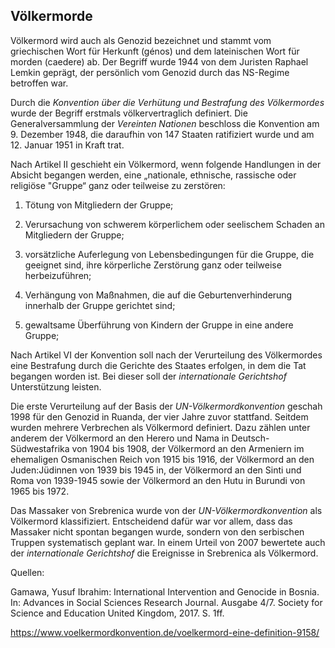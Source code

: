 ## Völkermorde

Völkermord wird auch als Genozid bezeichnet und stammt vom griechischen Wort für Herkunft (génos) und dem lateinischen Wort für morden (caedere) ab. Der Begriff wurde 1944 von dem Juristen Raphael Lemkin geprägt, der persönlich vom Genozid durch das NS-Regime betroffen war.

Durch die _Konvention über die Verhütung und Bestrafung des Völkermordes_ wurde der Begriff erstmals völkervertraglich definiert. Die Generalversammlung der _Vereinten Nationen_ beschloss die Konvention am 9. Dezember 1948, die daraufhin von 147 Staaten ratifiziert wurde und am 12. Januar 1951 in Kraft trat.

Nach Artikel II geschieht ein Völkermord, wenn folgende Handlungen in der Absicht begangen werden, eine „nationale, ethnische, rassische oder religiöse "Gruppe“ ganz oder teilweise zu zerstören:

1. Tötung von Mitgliedern der Gruppe;

2. Verursachung von schwerem körperlichem oder seelischem Schaden an Mitgliedern der Gruppe;

3. vorsätzliche Auferlegung von Lebensbedingungen für die Gruppe, die geeignet sind, ihre körperliche Zerstörung ganz oder teilweise herbeizuführen;

4. Verhängung von Maßnahmen, die auf die Geburtenverhinderung innerhalb der Gruppe gerichtet sind;

5. gewaltsame Überführung von Kindern der Gruppe in eine andere Gruppe;

Nach Artikel VI der Konvention soll nach der Verurteilung des Völkermordes eine Bestrafung durch die Gerichte des Staates erfolgen, in dem die Tat begangen worden ist. Bei dieser soll der _internationale Gerichtshof_ Unterstützung leisten.

Die erste Verurteilung auf der Basis der _UN-Völkermordkonvention_ geschah 1998 für den Genozid in Ruanda, der vier Jahre zuvor stattfand. Seitdem wurden mehrere Verbrechen als Völkermord definiert. Dazu zählen unter anderem der Völkermord an den Herero und Nama in Deutsch-Südwestafrika von 1904 bis 1908, der Völkermord an den Armeniern im ehemaligen Osmanischen Reich von 1915 bis 1916, der Völkermord an den Juden:Jüdinnen von 1939 bis 1945 in, der Völkermord an den Sinti und Roma von 1939-1945 sowie der Völkermord an den Hutu in Burundi von 1965 bis 1972.

Das Massaker von Srebrenica wurde von der _UN-Völkermordkonvention_ als Völkermord klassifiziert. Entscheidend dafür war vor allem, dass das Massaker nicht spontan begangen wurde, sondern von den serbischen Truppen systematisch geplant war. In einem Urteil von 2007 bewertete auch der _internationale Gerichtshof_ die Ereignisse in Srebrenica als Völkermord.

Quellen:

Gamawa, Yusuf Ibrahim: International Intervention and Genocide in Bosnia. In: Advances in Social Sciences Research Journal. Ausgabe 4/7. Society for Science and Education United Kingdom, 2017. S. 1ff.

https://www.voelkermordkonvention.de/voelkermord-eine-definition-9158/

